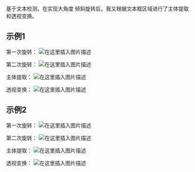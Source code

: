﻿基于文本检测，在实现大角度 倾斜旋转后，我又根据文本框区域进行了主体提取和透视变换。
## 示例1
第一次旋转：
![在这里插入图片描述](https://img-blog.csdnimg.cn/20201028222049288.jpg?x-oss-process=image/watermark,type_ZmFuZ3poZW5naGVpdGk,shadow_10,text_aHR0cHM6Ly9ibG9nLmNzZG4ubmV0L3NkbHlweXpx,size_16,color_FFFFFF,t_70#pic_center)


第二次旋转：
![在这里插入图片描述](https://img-blog.csdnimg.cn/20201028222058640.jpg?x-oss-process=image/watermark,type_ZmFuZ3poZW5naGVpdGk,shadow_10,text_aHR0cHM6Ly9ibG9nLmNzZG4ubmV0L3NkbHlweXpx,size_16,color_FFFFFF,t_70#pic_center)


主体提取：
![在这里插入图片描述](https://img-blog.csdnimg.cn/20201028222107560.jpg?x-oss-process=image/watermark,type_ZmFuZ3poZW5naGVpdGk,shadow_10,text_aHR0cHM6Ly9ibG9nLmNzZG4ubmV0L3NkbHlweXpx,size_16,color_FFFFFF,t_70#pic_center)


透视变换：
![在这里插入图片描述](https://img-blog.csdnimg.cn/20201028222117670.jpg?x-oss-process=image/watermark,type_ZmFuZ3poZW5naGVpdGk,shadow_10,text_aHR0cHM6Ly9ibG9nLmNzZG4ubmV0L3NkbHlweXpx,size_16,color_FFFFFF,t_70#pic_center)








## 示例2
第一次旋转：
![在这里插入图片描述](https://img-blog.csdnimg.cn/20201028222127641.jpg?x-oss-process=image/watermark,type_ZmFuZ3poZW5naGVpdGk,shadow_10,text_aHR0cHM6Ly9ibG9nLmNzZG4ubmV0L3NkbHlweXpx,size_16,color_FFFFFF,t_70#pic_center)


第二次旋转：
![在这里插入图片描述](https://img-blog.csdnimg.cn/20201028222140743.jpg?x-oss-process=image/watermark,type_ZmFuZ3poZW5naGVpdGk,shadow_10,text_aHR0cHM6Ly9ibG9nLmNzZG4ubmV0L3NkbHlweXpx,size_16,color_FFFFFF,t_70#pic_center)


主体提取：
![在这里插入图片描述](https://img-blog.csdnimg.cn/20201028222149128.jpg?x-oss-process=image/watermark,type_ZmFuZ3poZW5naGVpdGk,shadow_10,text_aHR0cHM6Ly9ibG9nLmNzZG4ubmV0L3NkbHlweXpx,size_16,color_FFFFFF,t_70#pic_center)


透视变换：
![在这里插入图片描述](https://img-blog.csdnimg.cn/20201028222158380.jpg?x-oss-process=image/watermark,type_ZmFuZ3poZW5naGVpdGk,shadow_10,text_aHR0cHM6Ly9ibG9nLmNzZG4ubmV0L3NkbHlweXpx,size_16,color_FFFFFF,t_70#pic_center)





